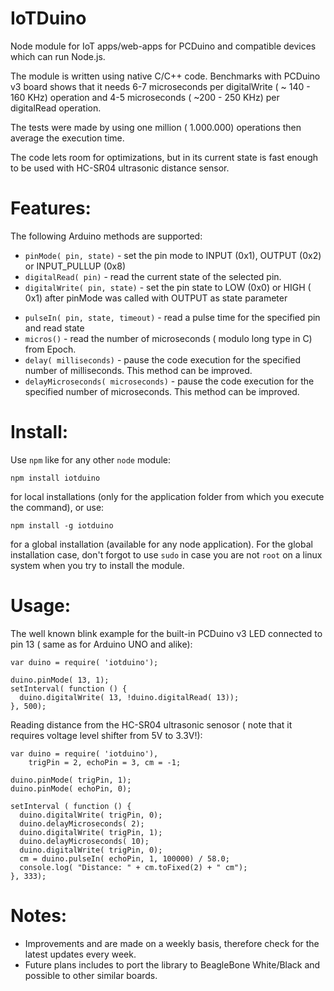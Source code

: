 IoTDuino
========

Node module for IoT apps/web-apps for PCDuino and compatible devices which can run Node.js.

The module is written using native C/C++ code. Benchmarks with PCDuino v3 board shows that 
it needs 6-7 microseconds per digitalWrite ( ~ 140 - 160 KHz) operation and 4-5 microseconds 
( ~200 - 250 KHz) per digitalRead operation. 

The tests were made by using one million ( 1.000.000) operations then average the execution time.

The code lets room for optimizations, but in its current state is fast enough to be used with HC-SR04 ultrasonic distance sensor.

Features:
========
The following Arduino methods are supported:
 * `pinMode( pin, state)` - set the pin mode to INPUT (0x1), OUTPUT (0x2) or INPUT_PULLUP (0x8)
 * `digitalRead( pin)` - read the current state of the selected pin.
 * `digitalWrite( pin, state)` - set the pin state to LOW (0x0) or HIGH ( 0x1) after pinMode was called with OUTPUT as state parameter
 - `pulseIn( pin, state, timeout)` - read a pulse time for the specified pin and read state
 - `micros()` - read the number of microseconds ( modulo long type in C) from Epoch.
 - `delay( milliseconds)` - pause the code execution for the specified number of milliseconds. This method can be improved.
 - `delayMicroseconds( microseconds)` - pause the code execution for the specified number of microseconds. This method can be improved.
 
Install:
========
Use `npm` like for any other `node` module:
```
npm install iotduino
```
for local installations (only for the application folder from which you execute the command), or use:

```
npm install -g iotduino
```
for a global installation (available for any node application). 
For the global installation case, don't forgot to use `sudo` in case you are not `root` on a linux system when you try to install the module.
 
Usage:
========
The well known blink example for the built-in PCDuino v3 LED connected to pin 13 ( same as for Arduino UNO and alike):
```
var duino = require( 'iotduino');

duino.pinMode( 13, 1);
setInterval( function () { 
  duino.digitalWrite( 13, !duino.digitalRead( 13));
}, 500);
```

Reading distance from the HC-SR04 ultrasonic senosor ( note that it requires voltage level shifter from 5V to 3.3V!):
```
var duino = require( 'iotduino'),
    trigPin = 2, echoPin = 3, cm = -1;
    
duino.pinMode( trigPin, 1);
duino.pinMode( echoPin, 0);

setInterval ( function () { 
  duino.digitalWrite( trigPin, 0);
  duino.delayMicroseconds( 2);
  duino.digitalWrite( trigPin, 1);
  duino.delayMicroseconds( 10);
  duino.digitalWrite( trigPin, 0);
  cm = duino.pulseIn( echoPin, 1, 100000) / 58.0; 
  console.log( "Distance: " + cm.toFixed(2) + " cm");
}, 333);
```

Notes:
========
 - Improvements and are made on a weekly basis, therefore check for the latest updates every week.
 - Future plans includes to port the library to BeagleBone White/Black and possible to other similar boards.
